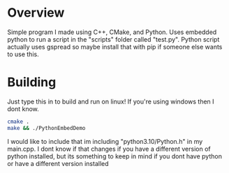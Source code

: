 # Overview
Simple program I made using C++, CMake, and Python. Uses embedded python to run a script in the "scripts" folder called "test.py". Python script actually uses gspread so maybe install that with pip if someone else wants to use this.

# Building

Just type this in to build and run on linux! If you're using windows then I dont know.

```bash
cmake .
make && ./PythonEmbedDemo
```

I would like to include that im including "python3.10/Python.h" in my main.cpp. I dont know if that changes if you have a different version of python installed, but its something to keep in mind if you dont have python or have a different version installed